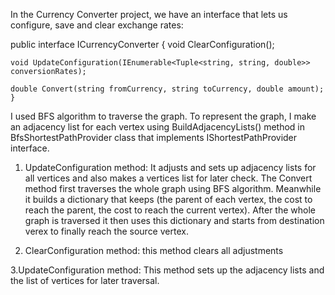 In the Currency Converter project, we have an interface that lets us configure, save and clear exchange rates:

public interface ICurrencyConverter
{
    void ClearConfiguration();

    void UpdateConfiguration(IEnumerable<Tuple<string, string, double>> conversionRates);

    double Convert(string fromCurrency, string toCurrency, double amount);
    }

I used BFS algorithm to traverse the graph. To represent the graph, I make an adjacency list for each vertex using BuildAdjacencyLists() method in 
BfsShortestPathProvider class that implements IShortestPathProvider interface.
1. UpdateConfiguration method:
   It adjusts and sets up adjacency lists for all vertices and also makes a vertices list for later check.
The Convert method first traverses the whole graph using BFS algorithm. Meanwhile it builds a dictionary that 
keeps (the parent of each vertex, the cost to reach the parent, the cost to reach the current vertex).
After the whole graph is traversed it then uses this dictionary and starts from destination verex to finally reach the source vertex.

2. ClearConfiguration method:
   this method clears all adjustments

3.UpdateConfiguration method:
   This method sets up the adjacency lists and the list of vertices for later traversal.
